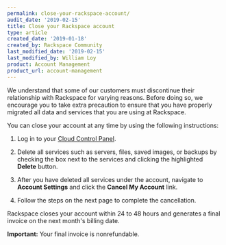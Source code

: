 ```yaml
---
permalink: close-your-rackspace-account/
audit_date: '2019-02-15'
title: Close your Rackspace account
type: article
created_date: '2019-01-18'
created_by: Rackspace Community
last_modified_date: '2019-02-15'
last_modified_by: William Loy
product: Account Management
product_url: account-management
---
```


We understand that some of our customers must discontinue their relationship with Rackspace for varying reasons. Before doing so, we encourage you to take extra precaution to ensure that you have properly migrated all data and services that you are using at Rackspace.

You can close your account at any time by using the following instructions:

1. Log in to your [Cloud Control Panel](https://login.rackspace.com).

2. Delete all services such as servers, files, saved images, or backups by checking the box next to the services and clicking the highlighted **Delete** button.

3. After you have deleted all services under the account, navigate to **Account Settings** and click the **Cancel My Account** link.

4. Follow the steps on the next page to complete the cancellation.

Rackspace closes your account within 24 to 48 hours and generates a final invoice on the next month's billing date.

**Important:** Your final invoice is nonrefundable.
